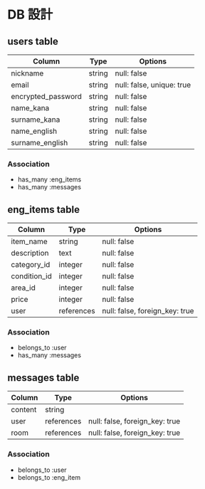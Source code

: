 # DB 設計

## users table

| Column             | Type                | Options                   |
|--------------------|---------------------|---------------------------|
| nickname           | string              | null: false               |
| email              | string              | null: false, unique: true |
| encrypted_password | string              | null: false               |
| name_kana          | string              | null: false               |
| surname_kana       | string              | null: false               |
| name_english       | string              | null: false               |
| surname_english    | string              | null: false               |

### Association

* has_many :eng_items
* has_many :messages

## eng_items table

| Column                              | Type       | Options                        |
|-------------------------------------|------------|--------------------------------|
| item_name                           | string     | null: false                    |
| description                         | text       | null: false                    |
| category_id                         | integer    | null: false                    |
| condition_id                        | integer    | null: false                    |
| area_id                             | integer    | null: false                    |
| price                               | integer    | null: false                    |
| user                                | references | null: false, foreign_key: true |

### Association

- belongs_to :user
- has_many :messages

## messages table

| Column  | Type       | Options                        |
| ------- | ---------- | ------------------------------ |
| content | string     |                                |
| user    | references | null: false, foreign_key: true |
| room    | references | null: false, foreign_key: true |

### Association

- belongs_to :user
- belongs_to :eng_item